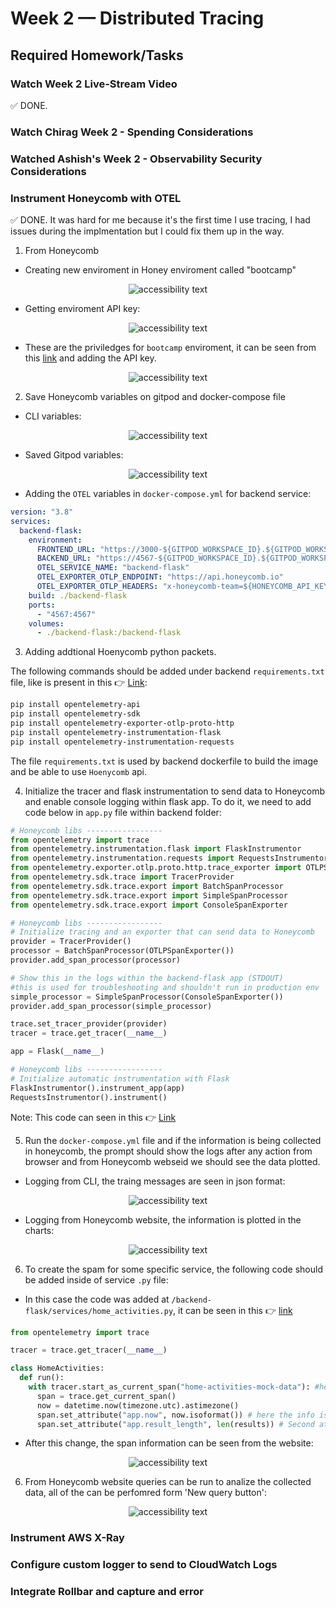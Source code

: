 # Week 2 — Distributed Tracing
## Required Homework/Tasks
### Watch Week 2 Live-Stream Video	
:white_check_mark: DONE.
### Watch Chirag Week 2 - Spending Considerations 
### Watched Ashish's Week 2 - Observability Security Considerations	
### Instrument Honeycomb with OTEL
:white_check_mark: DONE. It was hard for me because it's the first time I use tracing, I had issues during the implmentation but I could fix them up in the way.

1. From Honeycomb

- Creating new enviroment in Honey enviroment  called "bootcamp"

<p align="center"><img src="assets/week2/bootcamp_environment.png" alt="accessibility text"></p>

- Getting enviroment API key:

<p align="center"><img src="assets/week2/honey_api_key.png" alt="accessibility text"></p>

- These are the priviledges for `bootcamp` enviroment, it can be seen from this [link](https://honeycomb-whoami.glitch.me/trace) and adding the API key.

<p align="center"><img src="assets/week2/honey_env_priviledges.png" alt="accessibility text"></p>

2. Save Honeycomb variables on gitpod and docker-compose file

- CLI variables:

<p align="center"><img src="assets/week2/cli_env_variables.png" alt="accessibility text"></p>

- Saved Gitpod variables:

<p align="center"><img src="assets/week2/saved_variables.png" alt="accessibility text"></p>

- Adding the `OTEL` variables in `docker-compose.yml` for backend service:

```yml
version: "3.8"
services:
  backend-flask:
    environment:
      FRONTEND_URL: "https://3000-${GITPOD_WORKSPACE_ID}.${GITPOD_WORKSPACE_CLUSTER_HOST}"
      BACKEND_URL: "https://4567-${GITPOD_WORKSPACE_ID}.${GITPOD_WORKSPACE_CLUSTER_HOST}"
      OTEL_SERVICE_NAME: "backend-flask"
      OTEL_EXPORTER_OTLP_ENDPOINT: "https://api.honeycomb.io"
      OTEL_EXPORTER_OTLP_HEADERS: "x-honeycomb-team=${HONEYCOMB_API_KEY}"
    build: ./backend-flask
    ports:
      - "4567:4567"
    volumes:
      - ./backend-flask:/backend-flask
```

3. Adding addtional Hoenycomb python packets.

The following commands should be added under backend `requirements.txt` file, like is present in this :point_right: [Link](https://github.com/ramofabian/aws-bootcamp-cruddur-2023/blob/main/backend-flask/requirements.txt?plain=1#L4-L8):

```bash
pip install opentelemetry-api
pip install opentelemetry-sdk
pip install opentelemetry-exporter-otlp-proto-http
pip install opentelemetry-instrumentation-flask
pip install opentelemetry-instrumentation-requests

```

The file `requirements.txt` is used by backend dockerfile to build the image and be able to use `Hoenycomb` api.

4. Initialize the tracer and flask instrumentation to send data to Honeycomb and enable console logging within flask app. To do it, we need to add code below in `app.py` file within backend folder:

```python
# Honeycomb libs -----------------
from opentelemetry import trace
from opentelemetry.instrumentation.flask import FlaskInstrumentor
from opentelemetry.instrumentation.requests import RequestsInstrumentor
from opentelemetry.exporter.otlp.proto.http.trace_exporter import OTLPSpanExporter
from opentelemetry.sdk.trace import TracerProvider
from opentelemetry.sdk.trace.export import BatchSpanProcessor
from opentelemetry.sdk.trace.export import SimpleSpanProcessor
from opentelemetry.sdk.trace.export import ConsoleSpanExporter

# Honeycomb libs -----------------
# Initialize tracing and an exporter that can send data to Honeycomb
provider = TracerProvider()
processor = BatchSpanProcessor(OTLPSpanExporter())
provider.add_span_processor(processor)

# Show this in the logs within the backend-flask app (STDOUT)
#this is used for troubleshooting and shouldn't run in production env
simple_processor = SimpleSpanProcessor(ConsoleSpanExporter())
provider.add_span_processor(simple_processor)

trace.set_tracer_provider(provider)
tracer = trace.get_tracer(__name__)

app = Flask(__name__) 

# Honeycomb libs -----------------
# Initialize automatic instrumentation with Flask
FlaskInstrumentor().instrument_app(app)
RequestsInstrumentor().instrument()
```

Note: This code can seen in this :point_right: [Link](https://github.com/ramofabian/aws-bootcamp-cruddur-2023/blob/main/backend-flask/app.py?plain=1#L17-L45)

5. Run the `docker-compose.yml` file and if the information is being collected in honeycomb, the prompt should show the logs after any action from browser and from Honeycomb webseid we should see the data plotted.

- Logging from CLI, the traing messages are seen in json format:

<p align="center"><img src="assets/week2/tracing_cli.png" alt="accessibility text"></p>

- Logging from Honeycomb website, the information is plotted in the charts:

<p align="center"><img src="assets/week2/honey_website_logs.png" alt="accessibility text"></p>

6. To create the spam for some specific service, the following code should be added inside of service `.py` file:

- In this case the code was added at `/backend-flask/services/home_activities.py`, it can be seen in this :point_right: [link](https://github.com/ramofabian/aws-bootcamp-cruddur-2023/blob/main/backend-flask/services/home_activities.py)

```python
from opentelemetry import trace

tracer = trace.get_tracer(__name__)

class HomeActivities:
  def run():
    with tracer.start_as_current_span("home-activities-mock-data"): #here the span is named
      span = trace.get_current_span()
      now = datetime.now(timezone.utc).astimezone()
      span.set_attribute("app.now", now.isoformat()) # here the info is added and named as "app.now" and the value is the date.
      span.set_attribute("app.result_length", len(results)) # Second attribute 
```

- After this change, the span information can be seen from the website:

<p align="center"><img src="assets/week2/honey_website_span.png" alt="accessibility text"></p>

6. From Honeycomb website queries can be run to analize the collected data, all of the can be perfomred form 'New query button':

<p align="center"><img src="assets/week2/honey_query.png" alt="accessibility text"></p>

### Instrument AWS X-Ray	
### Configure custom logger to send to CloudWatch Logs	
### Integrate Rollbar and capture and error
